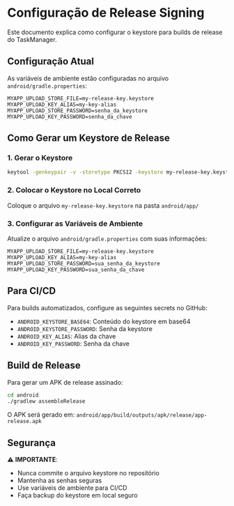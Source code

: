 # Configuração de Release Signing

Este documento explica como configurar o keystore para builds de release do TaskManager.

## Configuração Atual

As variáveis de ambiente estão configuradas no arquivo `android/gradle.properties`:

```properties
MYAPP_UPLOAD_STORE_FILE=my-release-key.keystore
MYAPP_UPLOAD_KEY_ALIAS=my-key-alias
MYAPP_UPLOAD_STORE_PASSWORD=senha_da_keystore
MYAPP_UPLOAD_KEY_PASSWORD=senha_da_chave
```

## Como Gerar um Keystore de Release

### 1. Gerar o Keystore

```bash
keytool -genkeypair -v -storetype PKCS12 -keystore my-release-key.keystore -alias my-key-alias -keyalg RSA -keysize 2048 -validity 10000
```

### 2. Colocar o Keystore no Local Correto

Coloque o arquivo `my-release-key.keystore` na pasta `android/app/`

### 3. Configurar as Variáveis de Ambiente

Atualize o arquivo `android/gradle.properties` com suas informações:

```properties
MYAPP_UPLOAD_STORE_FILE=my-release-key.keystore
MYAPP_UPLOAD_KEY_ALIAS=my-key-alias
MYAPP_UPLOAD_STORE_PASSWORD=sua_senha_da_keystore
MYAPP_UPLOAD_KEY_PASSWORD=sua_senha_da_chave
```

## Para CI/CD

Para builds automatizados, configure as seguintes secrets no GitHub:

- `ANDROID_KEYSTORE_BASE64`: Conteúdo do keystore em base64
- `ANDROID_KEYSTORE_PASSWORD`: Senha da keystore
- `ANDROID_KEY_ALIAS`: Alias da chave
- `ANDROID_KEY_PASSWORD`: Senha da chave

## Build de Release

Para gerar um APK de release assinado:

```bash
cd android
./gradlew assembleRelease
```

O APK será gerado em: `android/app/build/outputs/apk/release/app-release.apk`

## Segurança

⚠️ **IMPORTANTE**: 
- Nunca commite o arquivo keystore no repositório
- Mantenha as senhas seguras
- Use variáveis de ambiente para CI/CD
- Faça backup do keystore em local seguro 
